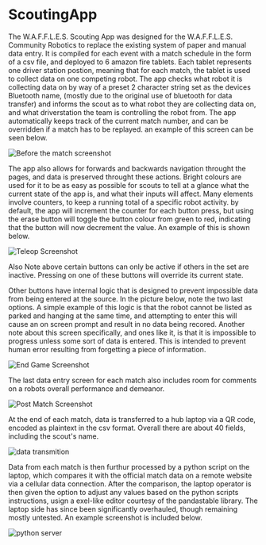 # ScoutingApp
The W.A.F.F.L.E.S. Scouting App was designed for the W.A.F.F.L.E.S. Community Robotics to replace the existing system of paper and manual data entry. It is compiled for each event with a match schedule in the form of a csv file, and deployed to 6 amazon fire tablets. Each tablet represents one driver station postion, meaning that for each match, the tablet is used to collect data on one competing robot.
The app checks what robot it is collecting data on by way of a preset 2 character string set as the devices Bluetooth name, (mostly due to the original use of bluetooth for data transfer) and informs the scout as to what robot they are collecting data on, and what driverstation the team is controlling the robot from.
The app automatically keeps track of the current match number, and can be overridden if a match has to be replayed.
an example of this screen can be seen below.

![Before the match screenshot](https://i.imgur.com/hO8U8nF.jpeg "Before The Match")

The app also allows for forwards and backwards navigation throught the pages, and data is preserved throught these actions. Bright colours are used for it to be as easy as possible for scouts to tell at a glance what the current state of the app is, and what their inputs will affect. Many elements involve counters, to keep a running total of a specific robot activity. by default, the app will increment the counter for each button press, but using the erase button will toggle the button colour from green to red, indicating that the button will now decrement the value.
An example of this is shown below.

![Teleop Screenshot](https://i.imgur.com/YGPFqqW.jpg "Teleop")

Also Note above certain buttons can only be active if others in the set are inactive. Pressing on one of these buttons will override its current state.

Other buttons have internal logic that is designed to prevent impossible data from being entered at the source. In the picture below, note the two last options. A simple example of this logic is that the robot cannot be listed as parked and hanging at the same time, and attempting to enter this will cause an on screen prompt and result in no data being recored. Another note about this screen specifically, and ones like it, is that it is impossible to progress unless some sort of data is entered. This is intended to prevent human error resulting from forgetting a piece of information.

![End Game Screenshot](https://i.imgur.com/QbaSajn.png "End Game")

The last data entry screen for each match also includes room for comments on a robots overall performance and demeanor.

![Post Match Screenshot](https://i.imgur.com/cS5CMMF.png "Post Match")

At the end of each match, data is transferred to a hub laptop via a QR code, encoded as plaintext in the csv format. Overall there are about 40 fields, including the scout's name. 

![data transmition](https://i.imgur.com/64XV2fe.png "QR Code")

Data from each match is then furthur processed by a python script on the laptop, which compares it with the official match data on a remote website via a cellular data connection. After the comparison, the laptop operator is then given the option to adjust any values based on the python scripts instructions, usign a exel-like editor courtesy of the pandastable library. The laptop side has since been significantly overhauled, though remaining mostly untested. An example screenshot is included below.

![python server](https://i.imgur.com/FqNhbE5.png, "Server Side")
